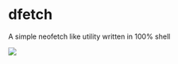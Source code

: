 # dfetch

A simple neofetch like utility written in 100% shell

![](https://media.discordapp.net/attachments/1199630396846002276/1222958353676898304/image.png?ex=66181bb8&is=6605a6b8&hm=1178809c2acc0272ac9657f956263d97deeb668e61bcec2e8385574b078804e5&=&format=webp&quality=lossless&width=674&height=322)
